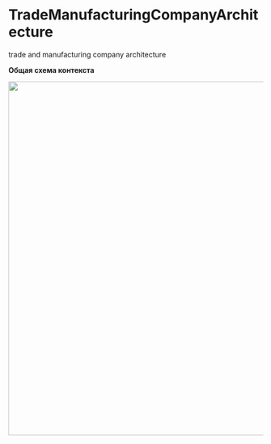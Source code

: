 # TradeManufacturingCompanyArchitecture
trade and manufacturing company architecture  


**Общая схема контекста**


<img src="https://github.com/savimar/TradeManufacturingCompanyArchitecture/raw/master/screen/structurizr-SystemLandScape.png?" width="700" />
